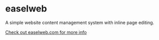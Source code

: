 easelweb
========

A simple website content management system with inline page editing.

[Check out easelweb.com for more info](http://easelweb.com/)
